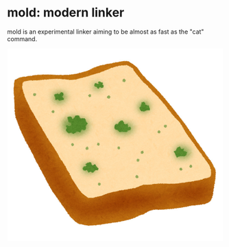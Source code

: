 # mold: modern linker

mold is an experimental linker aiming to be almost as fast as the
"cat" command.

![mold image](mold.jpg)